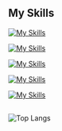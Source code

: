 <!--
**DominicS97/DominicS97** is a ✨ _special_ ✨ repository because its `README.md` (this file) appears on your GitHub profile.

Here are some ideas to get you started:

- 🔭 I’m currently working on ...
- 🌱 I’m currently learning ...
- 👯 I’m looking to collaborate on ...
- 🤔 I’m looking for help with ...
- 💬 Ask me about ...
- 📫 How to reach me: ...
- 😄 Pronouns: ...
- ⚡ Fun fact: ...
-->

## My Skills

[![My Skills](https://skillicons.dev/icons?i=vscode,visualstudio,git&perline=5)](https://skillicons.dev)

[![My Skills](https://skillicons.dev/icons?i=html,css,sass&perline=5)](https://skillicons.dev)

[![My Skills](https://skillicons.dev/icons?i=js,react&perline=5)](https://skillicons.dev)

[![My Skills](https://skillicons.dev/icons?i=php,laravel&perline=5)](https://skillicons.dev)

[![My Skills](https://skillicons.dev/icons?i=cs,dotnet&perline=5)](https://skillicons.dev)

##


![Top Langs](https://github-readme-stats-zeta-lake-95.vercel.app/api/top-langs/?username=DominicS97&layout=compact)
